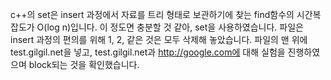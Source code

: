 c++의 set은 insert 과정에서 자료를 트리 형태로 보관하기에 찾는 find함수의 시간복잡도가 O(log n)입니다. 이 정도면 충분할 것 같아, set을 사용하였습니다.
파일은 insert 과정의 편의를 위해 1, 2, 같은 것은 모두 삭제해 놓았습니다. 
파일의 맨 위에 test.gilgil.net을 넣고, test.gilgil.net과 http://google.com에 대해 실험을 진행하였으며 block되는 것을 확인했습니다.
